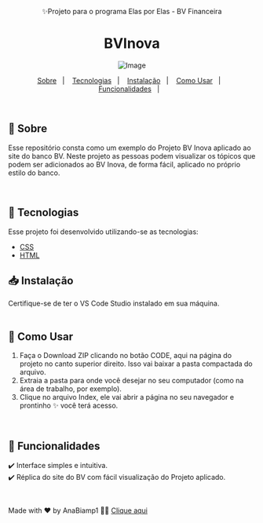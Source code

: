 <p align="center"> ✨Projeto para o programa Elas por Elas - BV Financeira</p>
<h1 align="center">
BVInova
</h1>


<div align="center">

![Image](https://github.com/user-attachments/assets/ac5114ce-be1b-4b2b-b910-6e803f1cc6e7)

</div>

<p align="center">
  <a href="#page_with_curl-about">Sobre</a>&nbsp;&nbsp;&nbsp;|&nbsp;&nbsp;&nbsp;
  <a href="#hammer-technologies">Tecnologias</a>&nbsp;&nbsp;&nbsp;|&nbsp;&nbsp;&nbsp;
  <a href="#page_with_curl-about">Instalação</a>&nbsp;&nbsp;&nbsp;|&nbsp;&nbsp;&nbsp;
  <a href="#page_with_curl-about">Como Usar</a>&nbsp;&nbsp;&nbsp;|&nbsp;&nbsp;&nbsp;
  <a href="#page_with_curl-about">Funcionalidades</a>&nbsp;&nbsp;&nbsp;|&nbsp;&nbsp;&nbsp;

</p>

</br>


## :page_with_curl: Sobre

Esse repositório consta como um exemplo do Projeto BV Inova aplicado ao site do banco BV.
Neste projeto as pessoas podem visualizar os tópicos que podem ser adicionados ao BV Inova, de forma fácil, aplicado no próprio estilo do banco.

</br>

## :hammer: Tecnologias

Esse projeto foi desenvolvido utilizando-se as tecnologias:

- [CSS](https://developer.mozilla.org/pt-BR/docs/Web/CSS/Reference)
- [HTML](https://developer.mozilla.org/pt-BR/docs/Learn_web_development/Getting_started/Your_first_website/Creating_the_content)


## 📥 Instalação

Certifique-se de ter o VS Code Studio instalado em sua máquina. 
</br>
</br>

## 🚀 Como Usar

1. Faça o Download ZIP clicando no botão CODE, aqui na página do projeto no canto superior direito. Isso vai baixar a pasta compactada do arquivo.
2. Extraia a pasta para onde você desejar no seu computador (como na área de trabalho, por exemplo).
3. Clique no arquivo Index, ele vai abrir a página no seu navegador e prontinho ✨ você terá acesso.

</br>

## 📌 Funcionalidades

✔️ Interface simples e intuitiva.  
✔️ Réplica do site do BV com fácil visualização do Projeto aplicado.


</br>

Made with ❤️ by AnaBiamp1 👋🏻 [Clique aqui ](https://github.com/Anabiamp1)
